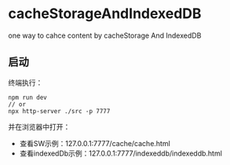 # cacheStorageAndIndexedDB
one way to cahce content by cacheStorage And IndexedDB

## 启动

终端执行：

````
npm run dev
// or
npx http-server ./src -p 7777
````

并在浏览器中打开：

- 查看SW示例：127.0.0.1:7777/cache/cache.html
- 查看indexedDb示例：127.0.0.1:7777/indexeddb/indexeddb.html
